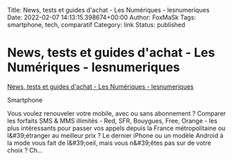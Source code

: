 Title: News, tests et guides d&#39;achat - Les Numériques - lesnumeriques
Date: 2022-02-07 14:13:15.398674+00:00
Author: FoxMaSk 
Tags: smartphone, tech, comparatif
Category: link
Status: published



# News, tests et guides d&#39;achat - Les Numériques - lesnumeriques

[News, tests et guides d&#39;achat - Les Numériques - lesnumeriques](https://www.lesnumeriques.com/telephone-portable.html)



Smartphone

Vous voulez renouveler votre mobile, avec ou sans abonnement ? Comparer
les forfaits SMS &amp; MMS illimités - Red, SFR, Bouygues, Free, Orange -
les plus intéressants pour passer vos appels depuis la France
métropolitaine ou l\&#39;étranger au meilleur prix ? Le dernier iPhone ou un
modèle Android à la mode vous fait de l\&#39;oeil, mais vous n\&#39;êtes pas sur
de votre choix ? Ch...


